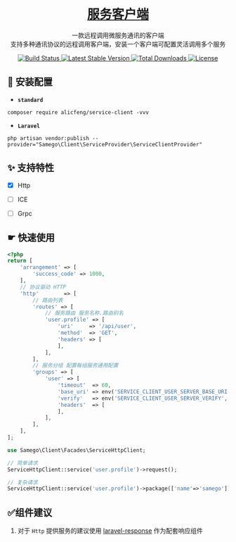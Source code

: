 <h1 align="center">
    <a href="https://github.com/alicfeng/service-client">
        服务客户端
    </a>
</h1>
<p align="center">
    一款远程调用微服务通讯的客户端
     <br>
    支持多种通讯协议的远程调用客户端，安装一个客户端可配置灵活调用多个服务
</p>
<p align="center">
    <a href="https://travis-ci.com/github/alicfeng/service-client">
        <img src="https://travis-ci.com/alicfeng/service-client.svg?branch=master" alt="Build Status">
    </a>
    <a href="https://packagist.org/packages/alicfeng/service-client">
        <img src="https://poser.pugx.org/alicfeng/service-client/v/stable.svg" alt="Latest Stable Version">
    </a>
    <a href="https://packagist.org/packages/alicfeng/service-client">
        <img src="https://poser.pugx.org/alicfeng/service-client/d/total.svg" alt="Total Downloads">
    </a>
    <a href="https://packagist.org/packages/alicfeng/service-client">
        <img src="https://poser.pugx.org/alicfeng/service-client/license.svg" alt="License">
    </a>
</p>


## 🚀 安装配置

- **`standard`**

```
composer require alicfeng/service-client -vvv
```

- **`Laravel`**

```shell
php artisan vendor:publish --provider="Samego\Client\ServiceProvider\ServiceClientProvider"
```

  

## ✨ 支持特性

- [x] Http

- [ ] ICE

- [ ] Grpc


## ☛ 快速使用

```php
<?php
return [
    'arrangement' => [
        'success_code' => 1000,
    ],
    // 协议驱动 HTTP
    'http'        => [
        // 路由列表
        'routes' => [
            // 服务路由 服务名称.路由别名
            'user.profile' => [
                'uri'     => '/api/user',
                'method'  => 'GET',
                'headers' => [
                ],
            ],
        ],
        // 服务分组 配置每组服务通用配置
        'groups' => [
            'user' => [
                'timeout'  => 60,
                'base_uri' => env('SERVICE_CLIENT_USER_SERVER_BASE_URI'),
                'verify'   => env('SERVICE_CLIENT_USER_SERVER_VERIFY', false),
                'headers'  => [
                ],
            ],
        ],
    ],
];
```

```php
use Samego\Client\Facades\ServiceHttpClient;

// 简单请求
ServiceHttpClient::service('user.profile')->request();

// 复杂请求
ServiceHttpClient::service('user.profile')->package(['name'=>'samego'])->header(['Auth'=>'token'])->uri('api/user/profile')->request();
```

## ✅组件建议

1. 对于 `Http` 提供服务的建议使用 [laravel-response](https://github.com/alicfeng/laravel-response) 作为配套响应组件



